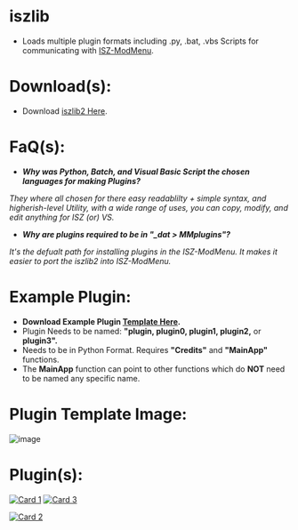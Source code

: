 # iszlib
- Loads multiple plugin formats including .py, .bat, .vbs Scripts for communicating with [ISZ-ModMenu](https://github.com/ISZ-Hacker-Organization/ISZ-ModMenu).

# Download(s):
- Download [iszlib2 Here](https://github.com/Cracko298/iszlib/releases/download/v2.0.0/iszlib2.exe).

# FaQ(s):
- ***Why was Python, Batch, and Visual Basic Script the chosen languages for making Plugins?***

*They where all chosen for there easy readablilty + simple syntax, and higherish-level Utility, with a wide range of uses, you can copy, modify, and edit anything for ISZ (or) VS.*

- ***Why are plugins required to be in "_dat > MMplugins"?***

*It's the defualt path for installing plugins in the ISZ-ModMenu. It makes it easier to port the iszlib2 into ISZ-ModMenu.*


# Example Plugin:
- **Download Example Plugin [Template Here](https://github.com/Cracko298/iszlib/releases/download/v2.0.0/pluginTemplate.py).**
- Plugin Needs to be named: **"plugin, plugin0, plugin1, plugin2,** or **plugin3".**
- Needs to be in Python Format. Requires **"Credits"** and **"MainApp"** functions.
- The **MainApp** function can point to other functions which do **NOT** need to be named any specific name.

# Plugin Template Image:
![image](https://github.com/Cracko298/iszlib/assets/78656905/c642b8f4-e1cd-461f-9530-55b104c4e8df)

# Plugin(s):

[![Card 1](https://github-readme-stats.vercel.app/api/pin/?username=YT-Toaster&repo=Better-Plugin-Folder&show_icons=true&theme=dark)](https://github.com/YT-Toaster/Better-Plugin-Folder)
[![Card 3](https://github-readme-stats.vercel.app/api/pin/?username=ISZ-Hacker-Organization&repo=WTSM-Plugin&show_icons=true&theme=dark)](https://github.com/ISZ-Hacker-Organization/WTSM-Plugin)

[![Card 2](https://github-readme-stats.vercel.app/api/pin/?username=ISZ-Hacker-Organization&repo=ISPatch-Plugin&show_icons=true&theme=dark)](https://github.com/ISZ-Hacker-Organization/ISPatch-Plugin)
